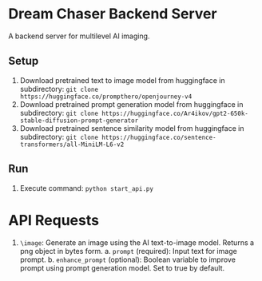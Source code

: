 # Dream Chaser Backend Server

A backend server for multilevel AI imaging.

## Setup

1. Download pretrained text to image model from huggingface in subdirectory: `git clone https://huggingface.co/prompthero/openjourney-v4`
2. Download pretrained prompt generation model from huggingface in subdirectory: `git clone https://huggingface.co/Ar4ikov/gpt2-650k-stable-diffusion-prompt-generator`
3. Download pretrained sentence similarity model from huggingface in subdirectory: `git clone https://huggingface.co/sentence-transformers/all-MiniLM-L6-v2`

## Run

1. Execute command: `python start_api.py`

# API Requests

1. `\image`: Generate an image using the AI text-to-image model. Returns a png object in bytes form.
    a. `prompt` (required): Input text for image prompt.
    b. `enhance_prompt` (optional): Boolean variable to improve prompt using prompt generation model. Set to true by default.
